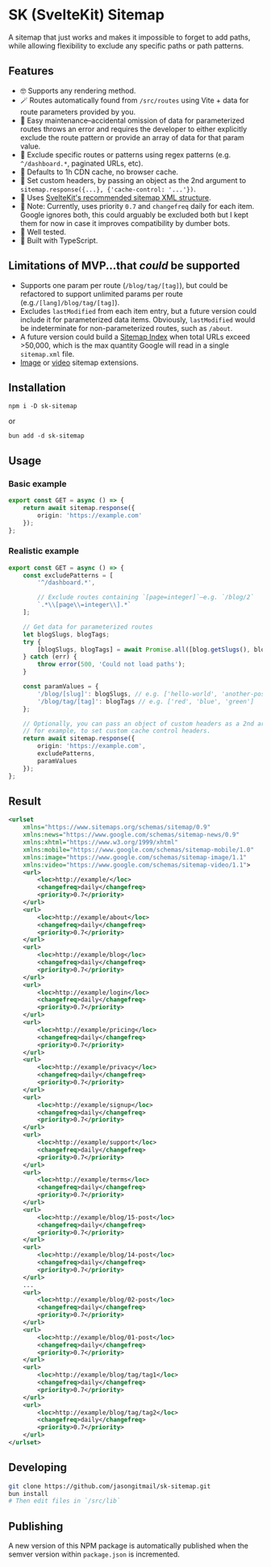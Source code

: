 # SK (SvelteKit) Sitemap

A sitemap that just works and makes it impossible to forget to add paths, while
allowing flexibility to exclude any specific paths or path patterns.

## Features

- 🤓 Supports any rendering method.
- 🪄 Routes automatically found from `/src/routes` using Vite + data for route
  parameters provided by you.
- 🧠 Easy maintenance–accidental omission of data for parameterized routes throws
  an error and requires the developer to either explicitly exclude the route
  pattern or provide an array of data for that param value.
- 👻 Exclude specific routes or patterns using regex patterns (e.g.
  `^/dashboard.*`, paginated URLs, etc).
- 🚀 Defaults to 1h CDN cache, no browser cache.
- 💆 Set custom headers, by passing an object as the 2nd argument to
  `sitemap.response({...}, {'cache-control: '...'})`.
- 🫡 Uses [SvelteKit's recommended sitemap XML structure](https://kit.svelte.dev/docs/seo#manual-setup-sitemaps).
- 🤷 Note: Currently, uses priority `0.7` and `changefreq` daily for each item.
  Google ignores both, this could arguably be excluded both but I kept them for
  now in case it improves compatibility by dumber bots.
- 🧪 Well tested.
- 🫶 Built with TypeScript.

## Limitations of MVP...that _could_ be supported

- Supports one param per route (`/blog/tag/[tag]`), but could be refactored to
  support unlimited params per route (e.g.`/[lang]/blog/tag/[tag]`).
- Excludes `lastModified` from each item entry, but a future version could
  include it for parameterized data items. Obviously, `lastModified` would
  be indeterminate for non-parameterized routes, such as `/about`.
- A future version could build a [Sitemap Index](https://developers.google.com/search/docs/crawling-indexing/sitemaps/large-sitemaps) when total URLs exceed >50,000,
  which is the max quantity Google will read in a single `sitemap.xml` file.
- [Image](https://developers.google.com/search/docs/crawling-indexing/sitemaps/image-sitemaps) or [video](https://developers.google.com/search/docs/crawling-indexing/sitemaps/video-sitemaps) sitemap extensions.

## Installation

`npm i -D sk-sitemap`

or

`bun add -d sk-sitemap`

## Usage

### Basic example

```ts
export const GET = async () => {
	return await sitemap.response({
		origin: 'https://example.com'
	});
};
```

### Realistic example

```ts
export const GET = async () => {
	const excludePatterns = [
		'^/dashboard.*',

		// Exclude routes containing `[page=integer]`–e.g. `/blog/2`
		`.*\\[page\\=integer\\].*`
	];

	// Get data for parameterized routes
	let blogSlugs, blogTags;
	try {
		[blogSlugs, blogTags] = await Promise.all([blog.getSlugs(), blog.getTags()]);
	} catch (err) {
		throw error(500, 'Could not load paths');
	}

	const paramValues = {
		'/blog/[slug]': blogSlugs, // e.g. ['hello-world', 'another-post']
		'/blog/tag/[tag]': blogTags // e.g. ['red', 'blue', 'green']
	};

	// Optionally, you can pass an object of custom headers as a 2nd arg,
	// for example, to set custom cache control headers.
	return await sitemap.response({
		origin: 'https://example.com',
		excludePatterns,
		paramValues
	});
};
```

## Result

```xml
<urlset
    xmlns="https://www.sitemaps.org/schemas/sitemap/0.9"
    xmlns:news="https://www.google.com/schemas/sitemap-news/0.9"
    xmlns:xhtml="https://www.w3.org/1999/xhtml"
    xmlns:mobile="https://www.google.com/schemas/sitemap-mobile/1.0"
    xmlns:image="https://www.google.com/schemas/sitemap-image/1.1"
    xmlns:video="https://www.google.com/schemas/sitemap-video/1.1">
    <url>
        <loc>http://example/</loc>
        <changefreq>daily</changefreq>
        <priority>0.7</priority>
    </url>
    <url>
        <loc>http://example/about</loc>
        <changefreq>daily</changefreq>
        <priority>0.7</priority>
    </url>
    <url>
        <loc>http://example/blog</loc>
        <changefreq>daily</changefreq>
        <priority>0.7</priority>
    </url>
    <url>
        <loc>http://example/login</loc>
        <changefreq>daily</changefreq>
        <priority>0.7</priority>
    </url>
    <url>
        <loc>http://example/pricing</loc>
        <changefreq>daily</changefreq>
        <priority>0.7</priority>
    </url>
    <url>
        <loc>http://example/privacy</loc>
        <changefreq>daily</changefreq>
        <priority>0.7</priority>
    </url>
    <url>
        <loc>http://example/signup</loc>
        <changefreq>daily</changefreq>
        <priority>0.7</priority>
    </url>
    <url>
        <loc>http://example/support</loc>
        <changefreq>daily</changefreq>
        <priority>0.7</priority>
    </url>
    <url>
        <loc>http://example/terms</loc>
        <changefreq>daily</changefreq>
        <priority>0.7</priority>
    </url>
    <url>
        <loc>http://example/blog/15-post</loc>
        <changefreq>daily</changefreq>
        <priority>0.7</priority>
    </url>
    <url>
        <loc>http://example/blog/14-post</loc>
        <changefreq>daily</changefreq>
        <priority>0.7</priority>
    </url>
    ...
    <url>
        <loc>http://example/blog/02-post</loc>
        <changefreq>daily</changefreq>
        <priority>0.7</priority>
    </url>
    <url>
        <loc>http://example/blog/01-post</loc>
        <changefreq>daily</changefreq>
        <priority>0.7</priority>
    </url>
    <url>
        <loc>http://example/blog/tag/tag1</loc>
        <changefreq>daily</changefreq>
        <priority>0.7</priority>
    </url>
    <url>
        <loc>http://example/blog/tag/tag2</loc>
        <changefreq>daily</changefreq>
        <priority>0.7</priority>
    </url>
</urlset>
```

## Developing

```bash
git clone https://github.com/jasongitmail/sk-sitemap.git
bun install
# Then edit files in `/src/lib`
```

## Publishing

A new version of this NPM package is automatically published when the semver
version within `package.json` is incremented.
